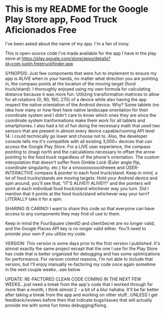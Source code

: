 # This is my README for the Google Play Store app, Food Truck Aficionados Free

I've been asked about the name of my app. I'm a fan of irony.

This is open-source code I've made available for the app I have in the play store at https://play.google.com/store/apps/details?id=com.justin.freetruckfinder.app


SYNOPSIS:
Just few components that were fun to implement to ensure my app is ALIVE when in your hands, no matter what direction you are pointing in, the compass points at the location of the moving target (food truck/stand):
I thoroughly enjoyed using my own formula for calculating distance because it was more fun. Utilizing transformation matrices to allow for all rotations (0, 90, 180, 270) of a device while also having the app respect the native orientation of the Android device. Why? Some tablets (no idea how many or how few) have native landscape orientation for their coordinate system and I didn't care to know which ones they are since the coordinate system tranformations make them work for all tablets and smartphones. I also had a lot of fun doing the necessary math that used two sensors that are present in almost every device capable/running API level 14. I could technically go lower and choose not to. Also, the developer console tells me it's compatible with all existing 3,000+ devices that can access the Google Play Store. For a LIVE user experience, the compass pointing to (mag) north and the calculations necessary to offset the arrow pointing to the food truck regardless of the phone's orientation. The custom interpolation that doesn't suffer from Gimble Lock (Euler angle flip, coordinate singularity, etc.) for a smoooooooootheeee and USER-INTERACTIVE compass & pointer to each food truck/stand. Keep in mind, a lot of food trucks/stands are moving targets. Hold your Android device and spin around, you'll see that, "IT'S ALIVE!!! ALIVE!!!" and the pointers will point at each individual food truck/stand whichever way you turn. Did I mention that it points at the food truck/stand whichever way your turn? LITERALLY take it for a spin. 


SHARING IS CARING!
I want to share this code so that everyone can have access to any components they may find of use to them.

Keep in mind the FourSquare clientID and clientSecret are no longer valid, and the Google Places API key is no longer valid either. You'll need to provide your own if you utilize my code.


VERSION:
This version is some days prior to the first version I published. It's almost exactly the same project except that the one I use for the Play Store has code that is better organized for debugging and has some optimizations for performance. For version control reasons, I'm not able to include that version, but I'll enjoy manually re-factoring my code once again sometime in the next couple weeks...see below


UPDATE:
RE-FACTORED CLEAN CODE COMING IN THE NEXT FEW WEEKS...just need a break from the app's code that I worked through for more than a month, I think almost 2 - a bit of a blur hahaha. It'll be far better after taking a break from the app and working on other stuff...UNLESS I get feedback/reviews before then that indicate bugs/issues that will actually provide me with some fun times debugging/fixing.
